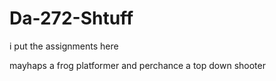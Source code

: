 # Da-272-Shtuff
i put the assignments here

mayhaps a frog platformer and perchance a top down shooter
